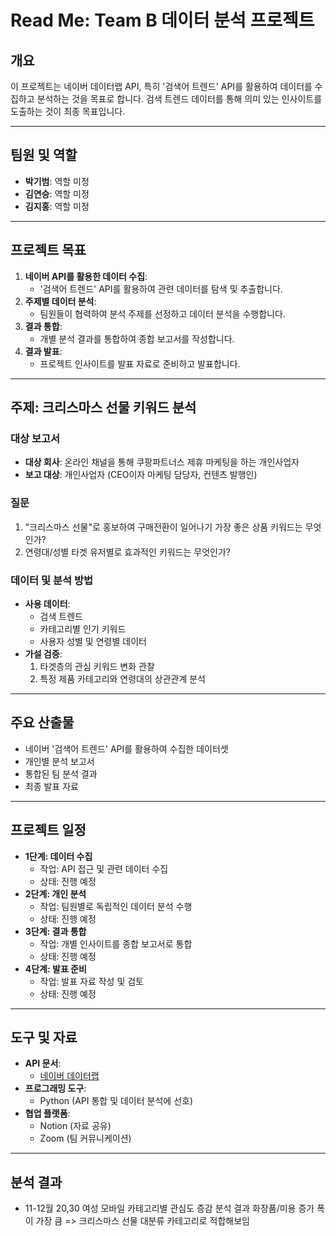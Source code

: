 # Read Me: Team B 데이터 분석 프로젝트

## 개요

이 프로젝트는 네이버 데이터랩 API, 특히 '검색어 트렌드' API를 활용하여 데이터를 수집하고 분석하는 것을 목표로 합니다. 검색 트렌드 데이터를 통해 의미 있는 인사이트를 도출하는 것이 최종 목표입니다.

---

## 팀원 및 역할

- **박기범**: 역할 미정
- **김연승**: 역할 미정
- **김지홍**: 역할 미정

---

## 프로젝트 목표

1. **네이버 API를 활용한 데이터 수집**:
    - '검색어 트렌드' API를 활용하여 관련 데이터를 탐색 및 추출합니다.
2. **주제별 데이터 분석**:
    - 팀원들이 협력하여 분석 주제를 선정하고 데이터 분석을 수행합니다.
3. **결과 통합**:
    - 개별 분석 결과를 통합하여 종합 보고서를 작성합니다.
4. **결과 발표**:
    - 프로젝트 인사이트를 발표 자료로 준비하고 발표합니다.

---

## 주제: 크리스마스 선물 키워드 분석

### 대상 보고서

- **대상 회사**: 온라인 채널을 통해 쿠팡파트너스 제휴 마케팅을 하는 개인사업자
- **보고 대상**: 개인사업자 (CEO이자 마케팅 담당자, 컨텐츠 발행인)

### 질문

1. "크리스마스 선물"로 홍보하여 구매전환이 일어나기 가장 좋은 상품 키워드는 무엇인가?
2. 연령대/성별 타겟 유저별로 효과적인 키워드는 무엇인가?

### 데이터 및 분석 방법

- **사용 데이터**:
    - 검색 트렌드
    - 카테고리별 인기 키워드
    - 사용자 성별 및 연령별 데이터
- **가설 검증**:
    1. 타겟층의 관심 키워드 변화 관찰
    2. 특정 제품 카테고리와 연령대의 상관관계 분석

---

## 주요 산출물

- 네이버 '검색어 트렌드' API를 활용하여 수집한 데이터셋
- 개인별 분석 보고서
- 통합된 팀 분석 결과
- 최종 발표 자료

---

## 프로젝트 일정

- **1단계: 데이터 수집**
    - 작업: API 접근 및 관련 데이터 수집
    - 상태: 진행 예정
- **2단계: 개인 분석**
    - 작업: 팀원별로 독립적인 데이터 분석 수행
    - 상태: 진행 예정
- **3단계: 결과 통합**
    - 작업: 개별 인사이트를 종합 보고서로 통합
    - 상태: 진행 예정
- **4단계: 발표 준비**
    - 작업: 발표 자료 작성 및 검토
    - 상태: 진행 예정

---

## 도구 및 자료

- **API 문서**:
    - [네이버 데이터랩](https://developers.naver.com/docs/datalab/search-trend/)
- **프로그래밍 도구**:
    - Python (API 통합 및 데이터 분석에 선호)
- **협업 플랫폼**:
    - Notion (자료 공유)
    - Zoom (팀 커뮤니케이션)
 
---

## 분석 결과
- 11-12월 20,30 여성 모바일 카테고리별 관심도 증감 분석 결과 화장품/미용 증가 폭이 가장 큼 => 크리스마스 선물 대분류 카테고리로 적합해보임


